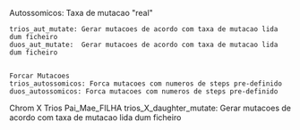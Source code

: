 Autossomicos:
	Taxa de mutacao "real"

	trios_aut_mutate: Gerar mutacoes de acordo com taxa de mutacao lida dum ficheiro
	duos_aut_mutate:  Gerar mutacoes de acordo com taxa de mutacao lida dum ficheiro


	Forcar Mutacoes
	trios_autossomicos: Forca mutacoes com numeros de steps pre-definido
	duos_autossomicos: Forca mutacoes com numeros de steps pre-definido

Chrom X
	Trios
		Pai_Mae_FILHA
			trios_X_daughter_mutate: Gerar mutacoes de acordo com taxa de mutacao lida dum ficheiro

